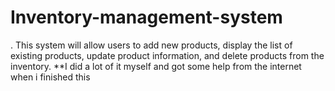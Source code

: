 # Inventory-management-system
. This system will  allow users to add new products, display the list of existing products, update product  information, and delete products from the inventory.
**I did a lot of it myself and got some help from the internet when i finished this
